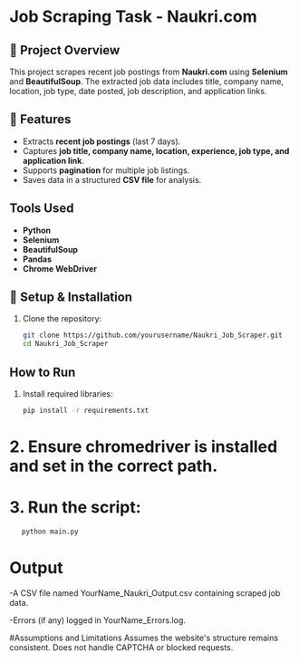 # Job Scraping Task - Naukri.com

## 📌 Project Overview
This project scrapes recent job postings from **Naukri.com** using **Selenium** and **BeautifulSoup**. The extracted job data includes title, company name, location, job type, date posted, job description, and application links.

## 🚀 Features
- Extracts **recent job postings** (last 7 days).
- Captures **job title, company name, location, experience, job type, and application link**.
- Supports **pagination** for multiple job listings.
- Saves data in a structured **CSV file** for analysis.

## Tools Used
- **Python**
- **Selenium**
- **BeautifulSoup**
- **Pandas**
- **Chrome WebDriver**

## 📝 Setup & Installation
1. Clone the repository:
   ```bash
   git clone https://github.com/yourusername/Naukri_Job_Scraper.git
   cd Naukri_Job_Scraper

## How to Run
1. Install required libraries:
   ```bash
   pip install -r requirements.txt

# 2. Ensure chromedriver is installed and set in the correct path.

# 3. Run the script:
 ```bash
    python main.py
```

# Output

-A CSV file named YourName_Naukri_Output.csv containing scraped job data.

-Errors (if any) logged in YourName_Errors.log.

#Assumptions and Limitations
Assumes the website's structure remains consistent.
Does not handle CAPTCHA or blocked requests.

